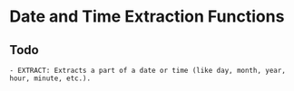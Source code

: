 # Date and Time Extraction Functions
## Todo
    - EXTRACT: Extracts a part of a date or time (like day, month, year, hour, minute, etc.).

